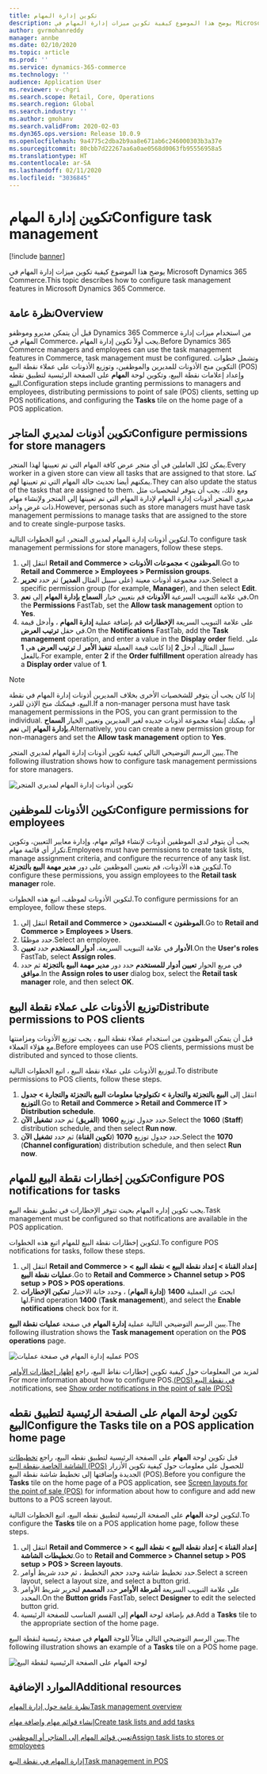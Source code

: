 ```yaml
---
title: تكوين إدارة المهام
description: يوضح هذا الموضوع كيفية تكوين ميزات إدارة المهام في Microsoft Dynamics 365 Commerce.
author: gvrmohanreddy
manager: annbe
ms.date: 02/10/2020
ms.topic: article
ms.prod: ''
ms.service: dynamics-365-commerce
ms.technology: ''
audience: Application User
ms.reviewer: v-chgri
ms.search.scope: Retail, Core, Operations
ms.search.region: Global
ms.search.industry: ''
ms.author: gmohanv
ms.search.validFrom: 2020-02-03
ms.dyn365.ops.version: Release 10.0.9
ms.openlocfilehash: 9a4775c2dba2b9aa8e671ab6c246000303b3a37e
ms.sourcegitcommit: 80cbb7d22267aa6a0ae0568d0063fb95556958a5
ms.translationtype: HT
ms.contentlocale: ar-SA
ms.lasthandoff: 02/11/2020
ms.locfileid: "3036845"
---
```

# <a name="configure-task-management"></a><span data-ttu-id="cb819-103">تكوين إدارة المهام</span><span class="sxs-lookup"><span data-stu-id="cb819-103">Configure task management</span></span>

[!include [banner](includes/banner.md)]

<span data-ttu-id="cb819-104">يوضح هذا الموضوع كيفية تكوين ميزات إدارة المهام في Microsoft Dynamics 365 Commerce.</span><span class="sxs-lookup"><span data-stu-id="cb819-104">This topic describes how to configure task management features in Microsoft Dynamics 365 Commerce.</span></span>

## <a name="overview"></a><span data-ttu-id="cb819-105">نظرة عامة</span><span class="sxs-lookup"><span data-stu-id="cb819-105">Overview</span></span>

<span data-ttu-id="cb819-106">قبل أن يتمكن مديرو وموظفو Dynamics 365 Commerce من استخدام ميزات إدارة المهام في Commerce، يجب أولاً تكوين إدارة المهام.</span><span class="sxs-lookup"><span data-stu-id="cb819-106">Before Dynamics 365 Commerce managers and employees can use the task management features in Commerce, task management must be configured.</span></span> <span data-ttu-id="cb819-107">وتشمل خطوات التكوين منح الأذونات للمديرين والموظفين، وتوزيع الأذونات على عملاء نقطة البيع (POS) وإعداد إعلامات نقطة البيع، وتكوين لوحة **المهام** على الصفحة الرئيسية لتطبيق نقطه البيع.</span><span class="sxs-lookup"><span data-stu-id="cb819-107">Configuration steps include granting permissions to managers and employees, distributing permissions to point of sale (POS) clients, setting up POS notifications, and configuring the **Tasks** tile on the home page of a POS application.</span></span>

## <a name="configure-permissions-for-store-managers"></a><span data-ttu-id="cb819-108">تكوين أذونات لمديري المتاجر</span><span class="sxs-lookup"><span data-stu-id="cb819-108">Configure permissions for store managers</span></span>

<span data-ttu-id="cb819-109">يمكن لكل العاملين في أي متجر عرض كافة المهام التي تم تعيينها لهذا المتجر.</span><span class="sxs-lookup"><span data-stu-id="cb819-109">Every worker in a given store can view all tasks that are assigned to that store.</span></span> <span data-ttu-id="cb819-110">كما يمكنهم أيضا تحديث حالة المهام التي تم تعيينها لهم.</span><span class="sxs-lookup"><span data-stu-id="cb819-110">They can also update the status of the tasks that are assigned to them.</span></span> <span data-ttu-id="cb819-111">ومع ذلك، يجب أن يتوفر لشخصيات مثل مديري المتجر أذونات إدارة المهام لإدارة المهام التي تم تعيينها إلى المتجر ولإنشاء مهام ذات غرض واحد.</span><span class="sxs-lookup"><span data-stu-id="cb819-111">However, personas such as store managers must have task management permissions to manage tasks that are assigned to the store and to create single-purpose tasks.</span></span>

<span data-ttu-id="cb819-112">لتكوين أذونات إدارة المهام لمديري المتجر، اتبع الخطوات التالية.</span><span class="sxs-lookup"><span data-stu-id="cb819-112">To configure task management permissions for store managers, follow these steps.</span></span>

1. <span data-ttu-id="cb819-113">انتقل إلى **Retail and Commerce \> الموظفون \> ‏‫مجموعات الأذونات‬**.</span><span class="sxs-lookup"><span data-stu-id="cb819-113">Go to **Retail and Commerce \> Employees \> Permission groups**.</span></span>
1. <span data-ttu-id="cb819-114">حدد مجموعة أذونات معينة (على سبيل المثال **المدير**) ثم حدد **تحرير**.</span><span class="sxs-lookup"><span data-stu-id="cb819-114">Select a specific permission group (for example, **Manager**), and then select **Edit**.</span></span>
1. <span data-ttu-id="cb819-115">في علامة التبويب السرعية **الأذونات** قم بتعيين خيار **السماح بإدارة المهام** إلى **نعم.**</span><span class="sxs-lookup"><span data-stu-id="cb819-115">On the **Permissions** FastTab, set the **Allow task management** option to **Yes**.</span></span>
1. <span data-ttu-id="cb819-116">على علامة التبويب السريعة **الإخطارات** قم بإضافة عملية **إدارة المهام** ، وأدخل قيمة في حقل **ترتيب العرض**.</span><span class="sxs-lookup"><span data-stu-id="cb819-116">On the **Notifications** FastTab, add the **Task management** operation, and enter a value in the **Display order** field.</span></span> <span data-ttu-id="cb819-117">على سبيل المثال، أدخل **2** إذا كانت قيمة العميلة **‏‫تنفيذ الأمر‬** لـ **ترتيب العرض** هي **1** بالفعل.</span><span class="sxs-lookup"><span data-stu-id="cb819-117">For example, enter **2** if the **Order fulfillment** operation already has a **Display order** value of **1**.</span></span>
    
> [!NOTE]
> <span data-ttu-id="cb819-118">إذا كان يجب أن يتوفر للشخصيات الأخرى بخلاف المديرين أذونات إدارة المهام في نقطة البيع، فيمكنك منح الإذن للفرد.</span><span class="sxs-lookup"><span data-stu-id="cb819-118">If a non-manager persona must have task management permissions in the POS, you can grant permission to the individual.</span></span> <span data-ttu-id="cb819-119">أو، يمكنك إنشاء مجموعة أذونات جديده لغير المديرين وتعيين الخيار **السماح بإدارة المهام** إلى **نعم**.</span><span class="sxs-lookup"><span data-stu-id="cb819-119">Alternatively, you can create a new permission group for non-managers and set the **Allow task management** option to **Yes**.</span></span>

<span data-ttu-id="cb819-120">يبين الرسم التوضيحي التالي كيفية تكوين أذونات إدارة المهام لمديري المتجر.</span><span class="sxs-lookup"><span data-stu-id="cb819-120">The following illustration shows how to configure task management permissions for store managers.</span></span>

![تكوين أذونات إدارة المهام لمديري المتجر](media/HQ-POS-Tasks-Notifications-User-Permission.png)

## <a name="configure-permissions-for-employees"></a><span data-ttu-id="cb819-122">تكوين الأذونات للموظفين</span><span class="sxs-lookup"><span data-stu-id="cb819-122">Configure permissions for employees</span></span>

<span data-ttu-id="cb819-123">يجب أن يتوفر لدى الموظفين أذونات لإنشاء قوائم مهام، وإدارة معايير التعيين، وتكوين تكرار أي قائمة مهام.</span><span class="sxs-lookup"><span data-stu-id="cb819-123">Employees must have permissions to create task lists, manage assignment criteria, and configure the recurrence of any task list.</span></span> <span data-ttu-id="cb819-124">لتكوين هذه الأذونات، قم بتعيين الموظفين على دور **مدير مهمة البيع بالتجزئة**.</span><span class="sxs-lookup"><span data-stu-id="cb819-124">To configure these permissions, you assign employees to the **Retail task manager** role.</span></span>

<span data-ttu-id="cb819-125">لتكوين الأذونات لموظف، اتبع هذه الخطوات.</span><span class="sxs-lookup"><span data-stu-id="cb819-125">To configure permissions for an employee, follow these steps.</span></span>

1. <span data-ttu-id="cb819-126">انتقل إلى **Retail and Commerce \> الموظفون \> المستخدمون**.</span><span class="sxs-lookup"><span data-stu-id="cb819-126">Go to **Retail and Commerce \> Employees \> Users**.</span></span>
1. <span data-ttu-id="cb819-127">حدد موظفًا.</span><span class="sxs-lookup"><span data-stu-id="cb819-127">Select an employee.</span></span>
1. <span data-ttu-id="cb819-128">في علامة التبويب السريعة، **أدوار المستخدم** حدد **تعيين‏‎ الأدوار**.</span><span class="sxs-lookup"><span data-stu-id="cb819-128">On the **User's roles** FastTab, select **Assign roles**.</span></span>
1. <span data-ttu-id="cb819-129">في مربع الحوار **تعيين أدوار للمستخدم** حدد دور **مدير مهمة البيع بالتجزئة** ثم حدد **موافق**.</span><span class="sxs-lookup"><span data-stu-id="cb819-129">In the **Assign roles to user** dialog box, select the **Retail task manager** role, and then select **OK**.</span></span>

## <a name="distribute-permissions-to-pos-clients"></a><span data-ttu-id="cb819-130">توزيع الأذونات على عملاء نقطة البيع</span><span class="sxs-lookup"><span data-stu-id="cb819-130">Distribute permissions to POS clients</span></span>

<span data-ttu-id="cb819-131">قبل أن يتمكن الموظفون من استخدام عملاء نقطة البيع ، يجب توزيع الأذونات ومزامنتها مع هؤلاء العملاء.</span><span class="sxs-lookup"><span data-stu-id="cb819-131">Before employees can use POS clients, permissions must be distributed and synced to those clients.</span></span>

<span data-ttu-id="cb819-132">لتوزيع الأذونات على عملاء نقطة البيع ، اتبع الخطوات التالية.</span><span class="sxs-lookup"><span data-stu-id="cb819-132">To distribute permissions to POS clients, follow these steps.</span></span>

1. <span data-ttu-id="cb819-133">انتقل إلى **البيع بالتجزئة والتجارة \> تكنولوجيا معلومات البيع بالتجزئة والتجارة \> جدول التوزيع**.</span><span class="sxs-lookup"><span data-stu-id="cb819-133">Go to **Retail and Commerce \> Retail and Commerce IT \> Distribution schedule**.</span></span>
1. <span data-ttu-id="cb819-134">حدد جدول توزيع **1060** (**الفريق‬**) ثم حدد **تشغيل الآن**.</span><span class="sxs-lookup"><span data-stu-id="cb819-134">Select the **1060** (**Staff**) distribution schedule, and then select **Run now**.</span></span>
1. <span data-ttu-id="cb819-135">حدد جدول توزيع **1070** (**تكوين القناة**) ثم حدد **تشغيل الآن**.</span><span class="sxs-lookup"><span data-stu-id="cb819-135">Select the **1070** (**Channel configuration**) distribution schedule, and then select **Run now**.</span></span>

## <a name="configure-pos-notifications-for-tasks"></a><span data-ttu-id="cb819-136">تكوين إخطارات نقطة البيع للمهام</span><span class="sxs-lookup"><span data-stu-id="cb819-136">Configure POS notifications for tasks</span></span>

<span data-ttu-id="cb819-137">يجب تكوين إداره المهام بحيث تتوفر الإخطارات في تطبيق نقطه البيع.</span><span class="sxs-lookup"><span data-stu-id="cb819-137">Task management must be configured so that notifications are available in the POS application.</span></span>

<span data-ttu-id="cb819-138">لتكوين إخطارات نقطة البيع للمهام اتبع هذه الخطوات.</span><span class="sxs-lookup"><span data-stu-id="cb819-138">To configure POS notifications for tasks, follow these steps.</span></span>

1. <span data-ttu-id="cb819-139">انتقل إلى **Retail and Commerce \> إعداد القناة \> إعداد نقطة البيع \> نقطة البيع \> عمليات نقطة البيع**.</span><span class="sxs-lookup"><span data-stu-id="cb819-139">Go to **Retail and Commerce \> Channel setup \> POS setup \> POS \> POS operations**.</span></span>
1. <span data-ttu-id="cb819-140">ابحث عن العملية **1400** (**إدارة المهام**) ، وحدد خانة الاختيار **تمكين الإخطارات** لها.</span><span class="sxs-lookup"><span data-stu-id="cb819-140">Find operation **1400** (**Task management**), and select the **Enable notifications** check box for it.</span></span>

<span data-ttu-id="cb819-141">يبين الرسم التوضيحي التالية عملية **إدارة المهام** في صفحة **عمليات نقطة البيع**.</span><span class="sxs-lookup"><span data-stu-id="cb819-141">The following illustration shows the **Task management** operation on the **POS operations** page.</span></span>

![عمليه إدارة المهام في صفحة عمليات POS](media/HQ-POS-Tasks-Notifications.png)

<span data-ttu-id="cb819-143">لمزيد من المعلومات حول كيفية تكوين إخطارات نقاط البيع، راجع [‏‫إظهار إخطارات الأوامر في نقطة البيع (POS)](notifications-pos.md).</span><span class="sxs-lookup"><span data-stu-id="cb819-143">For more information about how to configure POS notifications, see [Show order notifications in the point of sale (POS)](notifications-pos.md).</span></span>

## <a name="configure-the-tasks-tile-on-a-pos-application-home-page"></a><span data-ttu-id="cb819-144">تكوين لوحة المهام على الصفحة الرئيسية لتطبيق نقطه البيع</span><span class="sxs-lookup"><span data-stu-id="cb819-144">Configure the Tasks tile on a POS application home page</span></span>

<span data-ttu-id="cb819-145">قبل تكوين لوحة **المهام** على الصفحة الرئيسية لتطبيق نقطه البيع، راجع [تخطيطات الشاشة الخاصة بنقطة البيع (POS)‬](pos-screen-layouts.md) للحصول على معلومات حول كيفية تكوين الأزرار الجديدة وإضافتها إلى تخطيط شاشة نقطة البيع (POS).</span><span class="sxs-lookup"><span data-stu-id="cb819-145">Before you configure the **Tasks** tile on the home page of a POS application, see [Screen layouts for the point of sale (POS)](pos-screen-layouts.md) for information about how to configure and add new buttons to a POS screen layout.</span></span>

<span data-ttu-id="cb819-146">لتكوين لوحة **المهام** على الصفحة الرئيسية لتطبيق نقطه البيع، اتبع الخطوات التالية.</span><span class="sxs-lookup"><span data-stu-id="cb819-146">To configure the **Tasks** tile on a POS application home page, follow these steps.</span></span>

1. <span data-ttu-id="cb819-147">انتقل إلى **Retail and Commerce \> إعداد القناة \> إعداد نقطة البيع \> نقطة البيع \> تخطيطات الشاشة**.</span><span class="sxs-lookup"><span data-stu-id="cb819-147">Go to **Retail and Commerce \> Channel setup \> POS setup \> POS \> Screen layouts**.</span></span>
1. <span data-ttu-id="cb819-148">حدد تخطيط شاشة وحدد حجم التخطيط ، ثم حدد شريط أوامر.</span><span class="sxs-lookup"><span data-stu-id="cb819-148">Select a screen layout, select a layout size, and select a button grid.</span></span>
1. <span data-ttu-id="cb819-149">على علامة التبويب السريعة **‏‫أشرطة الأوامر‬** حدد **المصمم** لتحرير شريط الأوامر المحدد.</span><span class="sxs-lookup"><span data-stu-id="cb819-149">On the **Button grids** FastTab, select **Designer** to edit the selected button grid.</span></span>
1. <span data-ttu-id="cb819-150">قم بإضافة لوحة **المهام** إلى القسم المناسب للصفحة الرئيسية.</span><span class="sxs-lookup"><span data-stu-id="cb819-150">Add a **Tasks** tile to the appropriate section of the home page.</span></span>

<span data-ttu-id="cb819-151">يبين الرسم التوضيحي التالي مثالاً للوحة **المهام** في صفحة رئيسية لنقطة البيع.</span><span class="sxs-lookup"><span data-stu-id="cb819-151">The following illustration shows an example of a **Tasks** tile on a POS home page.</span></span>

![لوحة المهام على الصفحة الرئيسية لنقطة البيع](media/POS-home-screen-tasks-button-image.png)

## <a name="additional-resources"></a><span data-ttu-id="cb819-153">الموارد الإضافية</span><span class="sxs-lookup"><span data-stu-id="cb819-153">Additional resources</span></span>

[<span data-ttu-id="cb819-154">نظرة عامة حول إدارة المهام</span><span class="sxs-lookup"><span data-stu-id="cb819-154">Task management overview</span></span>](task-mgmt-overview.md)

[<span data-ttu-id="cb819-155">إنشاء قوائم مهام وإضافة مهام</span><span class="sxs-lookup"><span data-stu-id="cb819-155">Create task lists and add tasks</span></span>](task-mgmt-create-lists.md)

[<span data-ttu-id="cb819-156">تعيين قوائم المهام إلى المتاجر أو الموظفين</span><span class="sxs-lookup"><span data-stu-id="cb819-156">Assign task lists to stores or employees</span></span>](task-mgmt-assign-lists.md)

[<span data-ttu-id="cb819-157">إدارة المهام في نقطة البيع</span><span class="sxs-lookup"><span data-stu-id="cb819-157">Task management in POS</span></span>](task-mgmt-POS.md)
